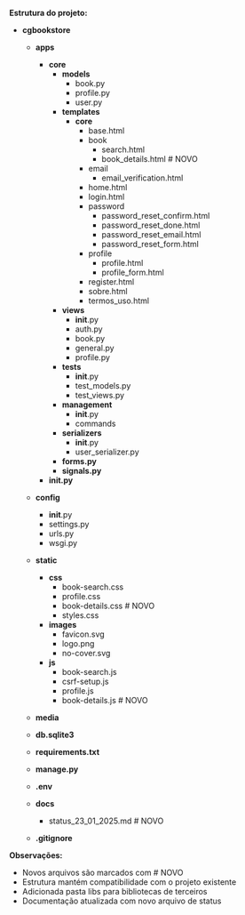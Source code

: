 **Estrutura do projeto:**

* **cgbookstore**
    * **apps**
        * **core**
            * **models**
                * book.py
                * profile.py
                * user.py
            * **templates**
                * **core**
                    * base.html
                    * book
                        * search.html
                        * book_details.html       # NOVO
                    * email
                        * email_verification.html
                    * home.html
                    * login.html
                    * password
                        * password_reset_confirm.html
                        * password_reset_done.html
                        * password_reset_email.html
                        * password_reset_form.html
                    * profile
                        * profile.html
                        * profile_form.html
                    * register.html
                    * sobre.html
                    * termos_uso.html
            * **views**
                * __init__.py
                * auth.py
                * book.py
                * general.py
                * profile.py
            * **tests**
                * __init__.py
                * test_models.py
                * test_views.py
            * **management**
                * __init__.py
                * commands
            * **serializers**
                * __init__.py
                * user_serializer.py
            * **forms.py**
            * **signals.py**
        * **__init__.py**
    * **config**
        * __init__.py
        * settings.py
        * urls.py
        * wsgi.py
    * **static**
        * **css**
            * book-search.css
            * profile.css
            * book-details.css         # NOVO
            * styles.css
        * **images**
            * favicon.svg
            * logo.png
            * no-cover.svg
        * **js**
            * book-search.js
            * csrf-setup.js
            * profile.js
            * book-details.js          # NOVO
        
    * **media**
    * **db.sqlite3**
    * **requirements.txt**
    * **manage.py**
    * **.env**
    * **docs**
        * status_23_01_2025.md        # NOVO
    * **.gitignore**

**Observações:**
* Novos arquivos são marcados com # NOVO
* Estrutura mantém compatibilidade com o projeto existente
* Adicionada pasta libs para bibliotecas de terceiros
* Documentação atualizada com novo arquivo de status